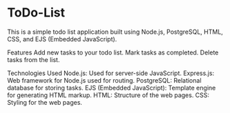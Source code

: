 # ToDo-List
This is a simple todo list application built using Node.js, PostgreSQL, HTML, CSS, and EJS (Embedded JavaScript).

Features
Add new tasks to your todo list.
Mark tasks as completed.
Delete tasks from the list.

Technologies Used
Node.js: Used for server-side JavaScript.
Express.js: Web framework for Node.js used for routing.
PostgreSQL: Relational database for storing tasks.
EJS (Embedded JavaScript): Template engine for generating HTML markup.
HTML: Structure of the web pages.
CSS: Styling for the web pages.
